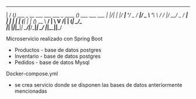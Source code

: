  __  __ _                                    _               
|  \/  (_) ___ _ __ ___  ___  ___ _ ____   _(_) ___ ___  ___
| |\/| | |/ __| '__/ _ \/ __|/ _ \ '__\ \ / / |/ __/ _ \/ __|
| |  | | | (__| | | (_) \__ \  __/ |   \ V /| | (_|  __/\__ \
|_|  |_|_|\___|_|  \___/|___/\___|_|    \_/ |_|\___\___||___/

Microservicio realizado con Spring Boot
 - Productos  - base de datos postgres
 - Inventario - base de datos postgres
 - Pedidos    - base de datos Mysql

Docker-compose.yml
 - se crea servicio donde se disponen las bases de datos anteriormente mencionadas